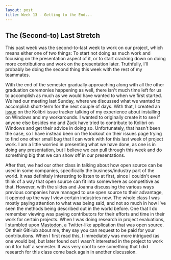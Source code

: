 ```yaml
---
layout: post
title: Week 13 - Getting to the End...
---
```



## The (Second-to) Last Stretch

This past week was the second-to-last week to work on our project, which means either one of two things: To start not doing as much work and focusing on the presentation aspect of it, or to start cracking down on doing more contributions and work on the presentation later. Truthfully, I'll probably be doing the second thing this week with the rest of my teammates.

<!--more-->

With the end of the semester gradually approaching along with all the other graduation ceremonies happening as well, there isn't much time left for us to accomplish as much as we would have wanted to when we first started. We had our meeting last Sunday, where we discussed what we wanted to accomplish short-term for the next couple of days. With that, I created an [issue](https://github.com/learningequality/kolibri/issues/10492) on the Kolibri issue tracker talking of my experience about installing on Windows and my workarounds. I wanted to originally create it to see if anyone else besides me and Zack have tried to contribute to Kolibri on Windows and get their advice in doing so. Unfortunately, that hasn't been the case, so I have instead been on the lookout on their issues page trying to find one other small bug that I can work with for this last week of project work. I am a little worried in presenting what we have done, as one is in doing any presentation, but I believe we can pull through this week and do something big that we can show off in our presentations.

After that, we had our other class in talking about how open source can be used in some companies, specifically the business/industry part of the world. It was definitely interesting to listen to at first, since I couldn't even think of a way that open source can fit into somewhere as competitive as that. However, with the slides and Joanna discussing the various ways previous companies have managed to use open source to their advantage, it opened up the way I view certain industries now. The whole class I was mostly paying attention to what was being said, and not so much in how I've seen the methods being described out in the world before. One that I do remember viewing was paying contributors for their efforts and time in their work for certain projects. When I was doing research in project evaluations, I stumbled upon [Mastodon](https://joinmastodon.org/), a Twitter-like application that was open source. On their GitHub about me, they say you can request to be paid for your contributions. When I first read this, I immediately was more intrigued (as one would be), but later found out I wasn't interested in the project to work on it for half a semester. It was very cool to see something that I did research for this class come back again in another discussion. 